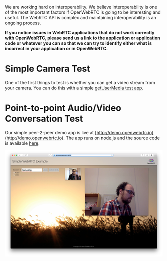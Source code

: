 We are working hard on interoperability. We believe interoperability is one of the most important factors if OpenWebRTC is going to be interesting and useful. The WebRTC API is complex and maintaining interoperability is an ongoing process.

**If you notice issues in WebRTC applications that do not work correctly with OpenWebRTC, please send us a link to the application or application code or whatever you can so that we can try to identify either what is incorrect in your application or in OpenWebRTC.**

# Simple Camera Test

One of the first things to test is whether you can get a video stream from your camera. You can do this with a simple [getUserMedia test app](http://googlechrome.github.io/webrtc/samples/web/content/getusermedia/).

# Point-to-point Audio/Video Conversation Test

Our simple peer-2-peer demo app is live at [http://demo.openwebrtc.io](http://demo.openwebrtc.io). The app runs on node.js and the source code is available [here](https://github.com/EricssonResearch/openwebrtc-examples).

![Demo app](https://github.com/EricssonResearch/openwebrtc-browser-extensions/blob/master/imgs/demoapp.png)